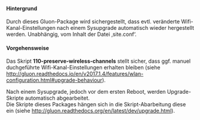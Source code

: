 #### Hintergrund
Durch dieses Gluon-Package wird sichergestellt, dass evtl. veränderte Wifi-Kanal-Einstellungen nach einem Sysupgrade automatisch wieder hergestellt werden. 
Unabhängig, vom Inhalt der Datei ‚site.conf‘.
  
  
#### Vorgehensweise
Das Skript **110-preserve-wireless-channels** stellt sicher, dass ggf. manuel duchgeführte Wifi-Kanal-Einstellungen erhalten bleiben (siehe http://gluon.readthedocs.io/en/v2017.1.4/features/wlan-configuration.html#upgrade-behaviour).

Nach einem Sysupgrade, jedoch vor dem ersten Reboot, werden Upgrade-Skripte automatisch abgearbeitet.  
Die Skripte dieses Packages hängen sich in die Skript-Abarbeitung diese ein (siehe http://gluon.readthedocs.org/en/latest/dev/upgrade.html).
  

